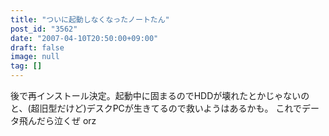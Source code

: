 ```yaml
---
title: "ついに起動しなくなったノートたん"
post_id: "3562"
date: "2007-04-10T20:50:00+09:00"
draft: false
image: null
tag: []
---
```



後で再インストール決定。起動中に固まるのでHDDが壊れたとかじゃないのと、(超旧型だけど)デスクPCが生きてるので救いようはあるかも。 これでデータ飛んだら泣くぜ orz
